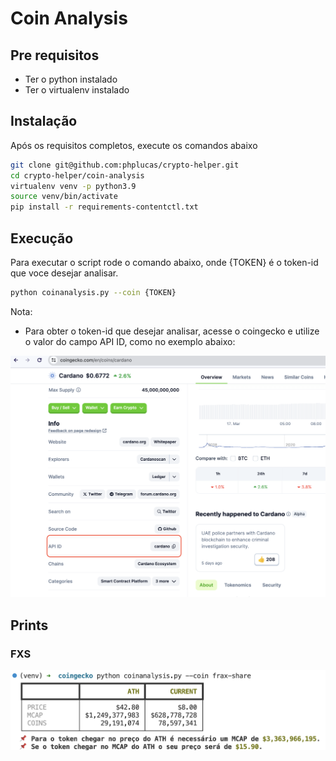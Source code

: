 # Coin Analysis

## Pre requisitos

- Ter o python instalado
- Ter o virtualenv instalado

## Instalação

Após os requisitos completos, execute os comandos abaixo

```sh
git clone git@github.com:phplucas/crypto-helper.git
cd crypto-helper/coin-analysis
virtualenv venv -p python3.9
source venv/bin/activate
pip install -r requirements-contentctl.txt
```

## Execução

Para executar o script rode o comando abaixo, onde {TOKEN} é o token-id que voce desejar analisar.

```sh
python coinanalysis.py --coin {TOKEN}
```

Nota:
- Para obter o token-id que desejar analisar, acesse o coingecko e utilize o valor do campo API ID, como no exemplo abaixo:

![Cardano](./img/cardano.png)

## Prints

### FXS
![FXS](./img/output-fxs.png)
